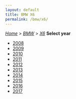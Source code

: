 ```yaml
---
layout: default
title: BMW X6
permalink: /bmw/x6/
---
```

[*Home*](/) > [*BMW*](/bmw/) > [*X6*](/bmw/x6/)
**Select year**
- [2008](/bmw/x6/2008/)
- [2009](/bmw/x6/2009/)
- [2010](/bmw/x6/2010/)
- [2011](/bmw/x6/2011/)
- [2012](/bmw/x6/2012/)
- [2013](/bmw/x6/2013/)
- [2014](/bmw/x6/2014/)
- [2015](/bmw/x6/2015/)
- [2016](/bmw/x6/2016/)
- [2017](/bmw/x6/2017/)